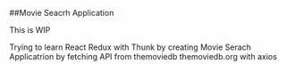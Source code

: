 ##Movie Seacrh Application

This is WIP

Trying to learn React Redux with Thunk by creating Movie Serach Applicatrion by fetching API from themoviedb themoviedb.org with axios
